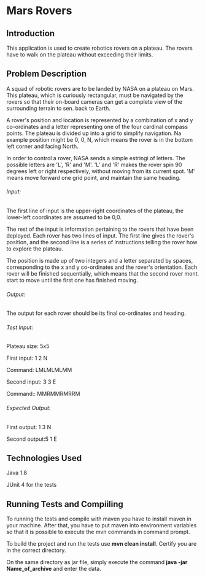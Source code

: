 # Mars Rovers

## Introduction

This application is used to create robotics rovers on a plateau. The rovers have to walk on the plateau without exceeding their limits.

## Problem Description 

A squad of robotic rovers are to be landed by NASA on a plateau on Mars. This plateau, which is curiously rectangular, must be navigated by the rovers so that their on-board cameras can get a complete view of the surrounding terrain to sen. back to Earth.

A rover's position and location is represented by a combination of x and y co-ordinates and a letter representing one of the four cardinal compass points. The plateau is divided up into a grid to simplify navigation. Na example position might be 0, 0, N, which means the rover is in the bottom left corner and facing North.

In order to control a rover, NASA sends a simple estringi of letters. The possible letters are 'L', 'R' and 'M'. 'L' and 'R' makes the rover spin 90 degrees left or right respectively, without moving from its current spot. 'M' means move forward one grid point, and maintain the same heading.
###### Input:
The first line of input is the upper-right coordinates of the plateau, the lower-left coordinates are assumed to be 0,0.

The rest of the input is information pertaining to the rovers that have been deployed. Each rover has two lines of input. The first line gives the rover's position, and the second line is a series of instructions telling the rover how to explore the plateau.

The position is made up of two integers and a letter separated by spaces, corresponding to the x and y co-ordinates and the rover's orientation.
Each rover will be finished sequentially, which means that the second rover mont. start to move until the first one has finished moving.
###### Output:
The output for each rover should be its final co-ordinates and heading.
###### Test Input:
Plateau size: 5x5

First input: 1 2 N

Command: LMLMLMLMM

Second input: 3 3 E

Command:: MMRMMRMRRM
###### Expected Output:
First output: 1 3 N

Second output:5 1 E

##  Technologies Used
Java 1.8

JUnit 4 for the tests

## Running Tests and Compiiling
To running the tests and compile with maven you have to install maven in your machine. After that, you have to put maven into environment variables so that it is possible to execute the mvn commands in command prompt.

To build the project and run the tests use **mvn clean install**. Certify you are in the correct directory.

On the same directory as jar file, simply execute the command **java -jar Name_of_archive** and enter the data.